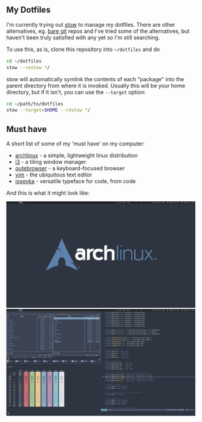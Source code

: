 ## My Dotfiles

I'm currently trying out [stow][] to manage my dotfiles. There are other alternatives, eg. [bare git][] repos and I've
tried some of the alternatives, but haven't been truly satisfied with any yet so I'm still searching.

To use this, as is, clone this repository into `~/dotfiles` and do

```sh 
cd ~/dotfiles 
stow --restow */ 
```

stow will automatically symlink the contents of each "package" into the parent directory from where it is invoked. 
Usually this will be your home directory, but if it isn't, you can use the `--target` option:

```sh 
cd ~/path/to/dotfiles 
stow --target=$HOME --restow */ 
```

## Must have

A short list of some of my 'must have' on my computer:

* [archlinux][] - a simple, lightweight linux distribution
* [i3][] - a tiling window manager
* [qutebrowser][] - a keyboard-focused browser
* [vim][] - the ubiquitous text editor
* [iosevka][] - versatile typeface for code, from code

And this is what it might look like:

<img src="./.images/clean.png" width="500">
<img src="./.images/busy.png" width="500">

[stow]: https://www.gnu.org/software/stow/
[bare git]: https://www.atlassian.com/git/tutorials/dotfiles
[archlinux]: https://archlinux.org/
[i3]: https://i3wm.org/
[iosevka]: https://github.com/be5invis/Iosevka
[qutebrowser]: https://qutebrowser.org/
[vim]: https://www.vim.org/
